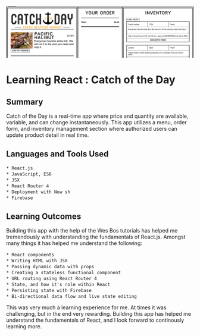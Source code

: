 ![Alt text](/catchOfTheDay.png)
# Learning React : Catch of the Day

## Summary

Catch of the Day is a real-time app where price and quantity are available, variable, and can change instantaneously.
This app utilizes a menu, order form, and inventory management section where authorized users can update product detail
in real time.

## Languages and Tools Used

	* React.js
    * JavaScript, ES6
    * JSX
    * React Router 4
    * Deployment with Now sh
    * Firebase

## Learning Outcomes

Building this app with the help of the Wes Bos tutorials has helped me tremendously with understanding the fundamentals of
React.js. Amongst many things it has helped me understand the following:

    * React components
    * Writing HTML with JSX
    * Passing dynamic data with props
    * Creating a stateless functional component
    * URL routing using React Router 4
    * State, and how it's role within React
    * Persisting state with Firebase
    * Bi-directional data flow and live state editing

This was very much a learning experience for me. At times it was challenging, but in the end very rewarding. Building
this app has helped me understand the fundamentals of React, and I look forward to continously learning more.  